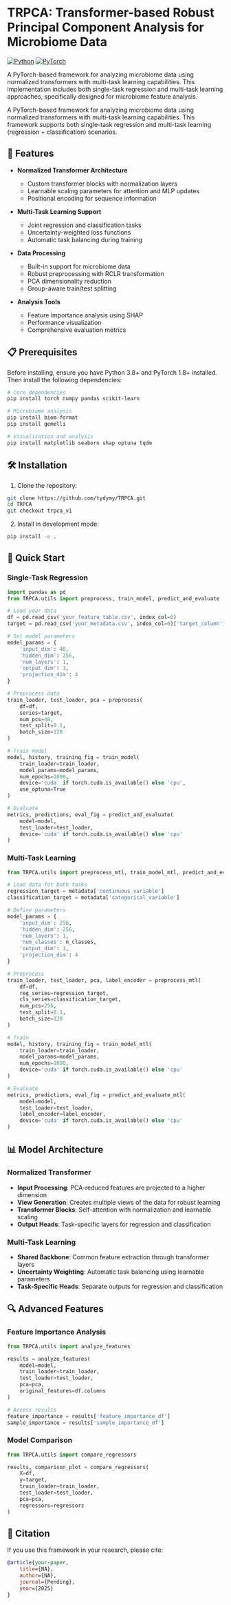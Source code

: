 # TRPCA: Transformer-based Robust Principal Component Analysis for Microbiome Data

[![Python](https://img.shields.io/badge/python-3.8%2B-blue)]()
[![PyTorch](https://img.shields.io/badge/PyTorch-1.8%2B-red)]()

A PyTorch-based framework for analyzing microbiome data using normalized transformers with multi-task learning capabilities. This implementation includes both single-task regression and multi-task learning approaches, specifically designed for microbiome feature analysis.

A PyTorch-based framework for analyzing microbiome data using normalized transformers with multi-task learning capabilities. This framework supports both single-task regression and multi-task learning (regression + classification) scenarios.

## 🌟 Features

- **Normalized Transformer Architecture**
  - Custom transformer blocks with normalization layers
  - Learnable scaling parameters for attention and MLP updates
  - Positional encoding for sequence information

- **Multi-Task Learning Support**
  - Joint regression and classification tasks
  - Uncertainty-weighted loss functions
  - Automatic task balancing during training

- **Data Processing**
  - Built-in support for microbiome data
  - Robust preprocessing with RCLR transformation
  - PCA dimensionality reduction
  - Group-aware train/test splitting

- **Analysis Tools**
  - Feature importance analysis using SHAP
  - Performance visualization
  - Comprehensive evaluation metrics

## 📋 Prerequisites

Before installing, ensure you have Python 3.8+ and PyTorch 1.8+ installed. Then install the following dependencies:

```bash
# Core dependencies
pip install torch numpy pandas scikit-learn

# Microbiome analysis
pip install biom-format
pip install gemelli

# Visualization and analysis
pip install matplotlib seaborn shap optuna tqdm
```

## 🛠️ Installation

1. Clone the repository:
```bash
git clone https://github.com/tydymy/TRPCA.git
cd TRPCA
git checkout trpca_v1
```

2. Install in development mode:
```bash
pip install -e .
```

## 🚀 Quick Start

### Single-Task Regression

```python
import pandas as pd
from TRPCA.utils import preprocess, train_model, predict_and_evaluate

# Load your data
df = pd.read_csv('your_feature_table.csv', index_col=0)
target = pd.read_csv('your_metadata.csv', index_col=0)['target_column']

# Set model parameters
model_params = {
    'input_dim': 48,
    'hidden_dim': 256,
    'num_layers': 1,
    'output_dim': 1,
    'projection_dim': 4
}

# Preprocess data
train_loader, test_loader, pca = preprocess(
    df=df,
    series=target,
    num_pcs=48,
    test_split=0.1,
    batch_size=128
)

# Train model
model, history, training_fig = train_model(
    train_loader=train_loader,
    model_params=model_params,
    num_epochs=1000,
    device='cuda' if torch.cuda.is_available() else 'cpu',
    use_optuna=True
)

# Evaluate
metrics, predictions, eval_fig = predict_and_evaluate(
    model=model,
    test_loader=test_loader,
    device='cuda' if torch.cuda.is_available() else 'cpu'
)
```

### Multi-Task Learning

```python
from TRPCA.utils import preprocess_mtl, train_model_mtl, predict_and_evaluate_mtl

# Load data for both tasks
regression_target = metadata['continuous_variable']
classification_target = metadata['categorical_variable']

# Define parameters
model_params = {
    'input_dim': 256,
    'hidden_dim': 256,
    'num_layers': 1,
    'num_classes': n_classes,
    'output_dim': 1,
    'projection_dim': 4
}

# Preprocess
train_loader, test_loader, pca, label_encoder = preprocess_mtl(
    df=df,
    reg_series=regression_target,
    cls_series=classification_target,
    num_pcs=256,
    test_split=0.1,
    batch_size=128
)

# Train
model, history, training_fig = train_model_mtl(
    train_loader=train_loader,
    model_params=model_params,
    num_epochs=1000,
    device='cuda' if torch.cuda.is_available() else 'cpu'
)

# Evaluate
metrics, predictions, eval_fig = predict_and_evaluate_mtl(
    model=model,
    test_loader=test_loader,
    label_encoder=label_encoder,
    device='cuda' if torch.cuda.is_available() else 'cpu'
)
```

## 📊 Model Architecture

### Normalized Transformer
- **Input Processing**: PCA-reduced features are projected to a higher dimension
- **View Generation**: Creates multiple views of the data for robust learning
- **Transformer Blocks**: Self-attention with normalization and learnable scaling
- **Output Heads**: Task-specific layers for regression and classification

### Multi-Task Learning
- **Shared Backbone**: Common feature extraction through transformer layers
- **Uncertainty Weighting**: Automatic task balancing using learnable parameters
- **Task-Specific Heads**: Separate outputs for regression and classification

## 🔍 Advanced Features

### Feature Importance Analysis
```python
from TRPCA.utils import analyze_features

results = analyze_features(
    model=model,
    train_loader=train_loader,
    test_loader=test_loader,
    pca=pca,
    original_features=df.columns
)

# Access results
feature_importance = results['feature_importance_df']
sample_importance = results['sample_importance_df']
```

### Model Comparison
```python
from TRPCA.utils import compare_regressors

results, comparison_plot = compare_regressors(
    X=df,
    y=target,
    train_loader=train_loader,
    test_loader=test_loader,
    pca=pca,
    regressors=regressors
)
```

## 📝 Citation

If you use this framework in your research, please cite:

```bibtex
@article{your-paper,
    title={NA},
    author={NA},
    journal={Pending},
    year={2025}
}
```

